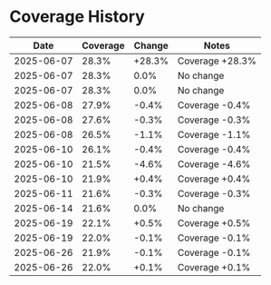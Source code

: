 # Coverage History

| Date | Coverage | Change | Notes |
|------|----------|--------|-------|
| 2025-06-07 | 28.3% | +28.3% | Coverage +28.3% |
| 2025-06-07 | 28.3% | 0.0% | No change |
| 2025-06-07 | 28.3% | 0.0% | No change |
| 2025-06-08 | 27.9% | -0.4% | Coverage -0.4% |
| 2025-06-08 | 27.6% | -0.3% | Coverage -0.3% |
| 2025-06-08 | 26.5% | -1.1% | Coverage -1.1% |
| 2025-06-10 | 26.1% | -0.4% | Coverage -0.4% |
| 2025-06-10 | 21.5% | -4.6% | Coverage -4.6% |
| 2025-06-10 | 21.9% | +0.4% | Coverage +0.4% |
| 2025-06-11 | 21.6% | -0.3% | Coverage -0.3% |
| 2025-06-14 | 21.6% | 0.0% | No change |
| 2025-06-19 | 22.1% | +0.5% | Coverage +0.5% |
| 2025-06-19 | 22.0% | -0.1% | Coverage -0.1% |
| 2025-06-26 | 21.9% | -0.1% | Coverage -0.1% |
| 2025-06-26 | 22.0% | +0.1% | Coverage +0.1% |
